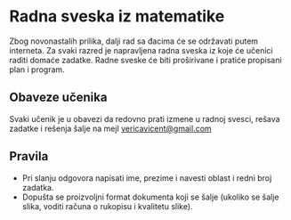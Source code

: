 # Radna sveska iz matematike

Zbog novonastalih prilika, dalji rad sa đacima će se održavati putem interneta. Za svaki razred je napravljena radna sveska
iz koje će učenici raditi domaće zadatke. Radne sveske će biti proširivane i pratiće propisani plan i program. 

## Obaveze učenika

Svaki učenik je u obavezi da redovno prati izmene u radnoj svesci, rešava zadatke i rešenja šalje na mejl vericavicent@gmail.com

## Pravila

- Pri slanju odgovora napisati ime, prezime i navesti oblast i redni broj zadatka.
- Dopušta se proizvoljni format dokumenta koji se šalje (ukoliko se šalje slika, voditi računa o rukopisu i kvalitetu slike).
